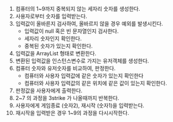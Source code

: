 1. 컴퓨터의 1~9까지 중복되지 않는 세자리 숫자를 생성한다.
2. 사용자로부터 숫자를 입력받는다.
3. 입력값이 올바른지 검사하여, 올바르지 않을 경우 예외를 발생시킨다.
   - 입력값이 null 혹은 빈 문자열인지 검사한다.
   - 세자리 숫자인지 확인한다.
   - 중복된 숫자가 있는지 확인한다.
4. 입력값을 ArrayList 형태로 변환한다.
5. 변환된 입력값을 인스턴스변수로 가지는 유저객체를 생성한다.
6. 컴퓨터 숫자와 유저숫자를 비교하여, 판정한다.
   - 컴퓨터와 사용자 입력값에 같은 숫자가 있는지 확인한다
   - 컴퓨터와 사용자 입력값의 같은 위치에 같은 값이 있는지 확인한다.
7. 판정값을 사용자에게 출력한다.
8. 2~7 의 과정을 3strike 가 나올때까지 반복한다.
9. 사용자에게 게임종료 (숫자2), 재시작 (숫자1)을 입력받는다.
10. 재시작을 입력받은 경우 1~9의 과정을 다시시작한다.
